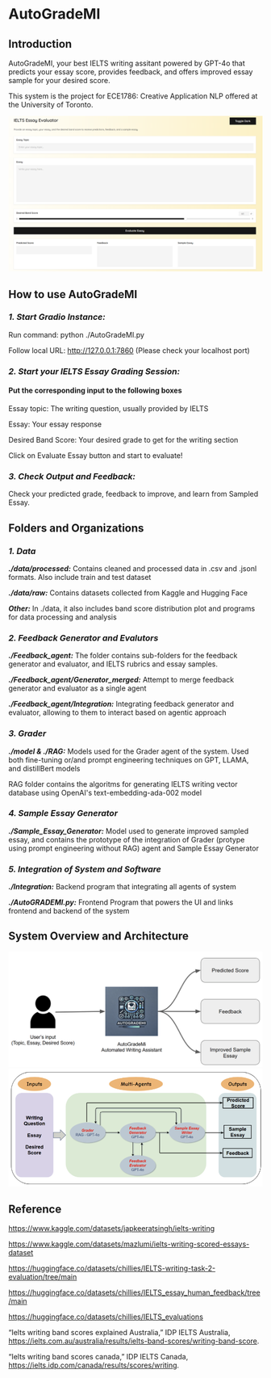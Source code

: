 # AutoGradeMI 
## Introduction
AutoGradeMI, your best IELTS writing assitant powered by GPT-4o that predicts your essay score, provides feedback, and offers improved essay sample for your desired score.

This system is the project for ECE1786: Creative Application NLP offered at the University of Toronto.

![alt text](image.png)

## How to use AutoGradeMI
### ***1. Start Gradio Instance:***
Run command: python ./AutoGradeMI.py

Follow local URL: http://127.0.0.1:7860 (Please check your localhost port)


### ***2. Start your IELTS Essay Grading Session:*** 
#### Put the corresponding input to the following boxes
Essay topic: The writing question, usually provided by IELTS

Essay: Your essay response

Desired Band Score: Your desired grade to get for the writing section

Click on Evaluate Essay button and start to evaluate!


### ***3. Check Output and Feedback:*** 
Check your predicted grade, feedback to improve, and learn from Sampled Essay.

## Folders and Organizations
### ***1. Data***
***./data/processed:*** Contains cleaned and processed data in .csv and .jsonl formats. Also include train and test dataset

***./data/raw:*** Contains datasets collected from Kaggle and Hugging Face

***Other:*** In ./data, it also includes band score distribution plot and programs for data processing and analysis

### ***2. Feedback Generator and Evalutors***
***./Feedback_agent:*** The folder contains sub-folders for the feedback generator and evaluator, and IELTS rubrics and essay samples. 

***./Feedback_agent/Generator_merged:*** Attempt to merge feedback generator and evaluator as a single agent

***./Feedback_agent/Integration:*** Integrating feedback generator and evaluator, allowing to them to interact based on agentic approach

### ***3. Grader***
***./model & ./RAG:*** Models used for the Grader agent of the system. Used both fine-tuning or/and prompt engineering techniques on GPT, LLAMA, and distillBert models

RAG folder contains the algoritms for generating IELTS writing vector database using OpenAI's text-embedding-ada-002 model

### ***4. Sample Essay Generator***
***./Sample_Essay_Generator:*** Model used to generate improved sampled essay, and contains the prototype of the integration of Grader (protype using prompt engineering without RAG) agent and Sample Essay Generator

### ***5. Integration of System and Software***
***./Integration:*** Backend program that integrating all agents of system

***./AutoGRADEMI.py:*** Frontend Program that powers the UI and links frontend and backend of the system

## System Overview and Architecture
![alt text](image-2.png)
![alt text](image-1.png)


## Reference
https://www.kaggle.com/datasets/japkeeratsingh/ielts-writing

https://www.kaggle.com/datasets/mazlumi/ielts-writing-scored-essays-dataset

https://huggingface.co/datasets/chillies/IELTS-writing-task-2-evaluation/tree/main

https://huggingface.co/datasets/chillies/IELTS_essay_human_feedback/tree/main

https://huggingface.co/datasets/chillies/IELTS_evaluations

“Ielts writing band scores explained Australia,” IDP IELTS Australia, https://ielts.com.au/australia/results/ielts-band-scores/writing-band-score. 

“Ielts writing band scores canada,” IDP IELTS Canada, https://ielts.idp.com/canada/results/scores/writing. 










